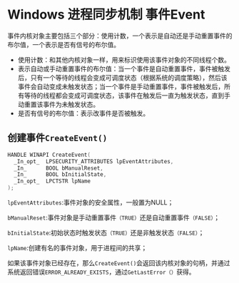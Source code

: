 # Windows 进程同步机制 事件Event

事件内核对象主要包括三个部分：使用计数，一个表示是自动还是手动重置事件的布尔值，一个表示是否有信号的布尔值。

- 使用计数：和其他内核对象一样，用来标识使用该事件对象的不同线程个数。
- 表示自动或手动重置事件的布尔值：当一个事件是自动重置事件，事件被触发后，只有一个等待的线程会变成可调度状态（根据系统的调度策略），然后该事件会自动变成未触发状态；当一个事件是手动重置事件，事件被触发后，所有等待的线程都会变成可调度状态，该事件在触发后一直为触发状态，直到手动重置该事件为未触发状态。
- 是否有信号的布尔值：表示改事件是否被触发。

## 创建事件`CreateEvent()`

```c
HANDLE WINAPI CreateEvent(
  _In_opt_  LPSECURITY_ATTRIBUTES lpEventAttributes,
  _In_      BOOL bManualReset,
  _In_      BOOL bInitialState,
  _In_opt_  LPCTSTR lpName
);
```

`lpEventAttributes`:事件对象的安全属性，一般置为NULL；

`bManualReset`:事件对象是手动重置事件`（TRUE）`还是自动重置事件`（FALSE）`；

`bInitialState`:初始状态时触发状态`（TRUE）`还是非触发状态`（FALSE）`；

`lpName`:创建有名的事件对象，用于进程间的共享；

如果该事件对象已经存在，那么`CreateEvent()`会返回该内核对象的句柄，并通过系统返回错误`ERROR_ALREADY_EXISTS`，通过`GetLastError（）`获得。

